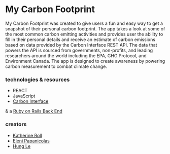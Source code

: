 # My Carbon Footprint

My Carbon Footprint was created to give users a fun and easy way to get a snapshot of their personal carbon footprint. The app takes a look at some of the most common carbon emitting activities and provides user the ability to fill in their personal details and receive an estimate of carbon emissions based on data provided by the Carbon Interface REST API. The data that powers the API is sourced from governments, non-profits, and leading researchers around the world including the EPA, GHG Protocol, and Environment Canada. The app is designed to create awareness by powering carbon measurement to combat climate change.

### technologies & resources

- REACT
- JavaScript
- [Carbon Interface](https://www.carboninterface.com/)

& a [Ruby on Rails Back End ](https://github.com/katroll/my-carbon-footprint)

### creators

- [Katherine Roll](https://github.com/katroll)
- [Eleni Papanicolas](https://github.com/e-papanicolas)
- [Hung Le](https://github.com/The-Orange-Dot)
